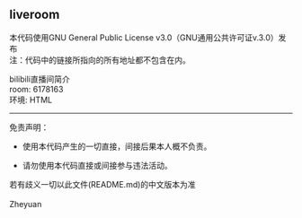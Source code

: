 ## liveroom

本代码使用GNU General Public License v3.0（GNU通用公共许可证v.3.0）发布<br>
注：代码中的链接所指向的所有地址都不包含在内。<br>


bilibili直播间简介<br>
room: 6178163<br>
环境: HTML<br>

****

免责声明：

* 使用本代码产生的一切直接，间接后果本人概不负责。

* 请勿使用本代码直接或间接参与违法活动。

若有歧义一切以此文件(README.md)的中文版本为准<br>
<br>
Zheyuan
